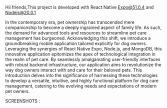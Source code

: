 Hii friends,This project is developed with React Native Expo@51.0.4 and Nodejs@20.0.1

In the contemporary era, pet ownership has transcended mere companionship to become a deeply ingrained aspect of family life. As such, the demand for advanced tools and resources to streamline pet care management has burgeoned. Acknowledging this shift, we introduce a groundbreaking mobile application tailored explicitly for dog owners. Leveraging the synergies of React Native Expo, Node.js, and MongoDB, this innovative application epitomizes the apex of technological integration in the realm of pet care. By seamlessly amalgamating user-friendly interfaces with robust backend infrastructure, our application aims to revolutionize the way dog owners interact with and care for their beloved pets. This introduction delves into the significance of harnessing these technologies to develop a versatile, intuitive, and highly functional platform for dog care management, catering to the evolving needs and expectations of modern pet owners.


SCREENSHOTS :
 		 

 		 
 		 

 	 
  		 

 		 
 
 
